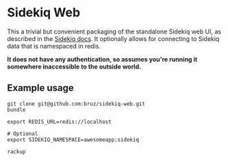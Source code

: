 # Sidekiq Web

This a trivial but convenient packaging of the standalone Sidekiq web UI, as described in the [Sidekiq docs](https://github.com/mperham/sidekiq/wiki/Monitoring). It optionally allows for connecting to Sidekiq data that is namespaced in redis.

**It does not have any authentication, so assumes you're running it somewhere inaccessible to the outside world.**

## Example usage

    git clone git@github.com:bruz/sidekiq-web.git
    bundle

    export REDIS_URL=redis://localhost

    # Optional
    export SIDEKIQ_NAMESPACE=awesomeapp:sidekiq

    rackup
